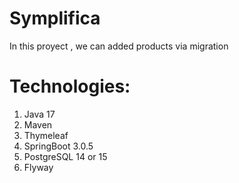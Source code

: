 # Symplifica

In this proyect , we can added products via migration

# Technologies:

1. Java 17
2. Maven
3. Thymeleaf
4. SpringBoot 3.0.5
5. PostgreSQL 14 or 15
6. Flyway


